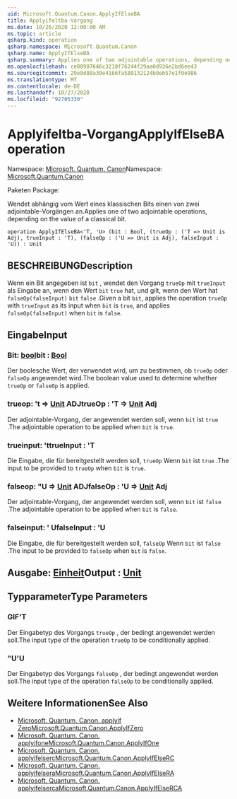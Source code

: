 ```yaml
---
uid: Microsoft.Quantum.Canon.ApplyIfElseBA
title: Applyifeltba-Vorgang
ms.date: 10/26/2020 12:00:00 AM
ms.topic: article
qsharp.kind: operation
qsharp.namespace: Microsoft.Quantum.Canon
qsharp.name: ApplyIfElseBA
qsharp.summary: Applies one of two adjointable operations, depending on the value of a classical bit.
ms.openlocfilehash: ce08907646c3210f76244f29aa0d936e2bd6ee43
ms.sourcegitcommit: 29e0d88a30e4166fa580132124b0eb57e1f0e986
ms.translationtype: MT
ms.contentlocale: de-DE
ms.lasthandoff: 10/27/2020
ms.locfileid: "92705330"
---
```

# <a name="applyifelseba-operation"></a><span data-ttu-id="0eb4a-102">Applyifeltba-Vorgang</span><span class="sxs-lookup"><span data-stu-id="0eb4a-102">ApplyIfElseBA operation</span></span>

<span data-ttu-id="0eb4a-103">Namespace: [Microsoft. Quantum. Canon](xref:Microsoft.Quantum.Canon)</span><span class="sxs-lookup"><span data-stu-id="0eb4a-103">Namespace: [Microsoft.Quantum.Canon](xref:Microsoft.Quantum.Canon)</span></span>

<span data-ttu-id="0eb4a-104">Paketen [](https://nuget.org/packages/)</span><span class="sxs-lookup"><span data-stu-id="0eb4a-104">Package: [](https://nuget.org/packages/)</span></span>


<span data-ttu-id="0eb4a-105">Wendet abhängig vom Wert eines klassischen Bits einen von zwei adjointable-Vorgängen an.</span><span class="sxs-lookup"><span data-stu-id="0eb4a-105">Applies one of two adjointable operations, depending on the value of a classical bit.</span></span>

```qsharp
operation ApplyIfElseBA<'T, 'U> (bit : Bool, (trueOp : ('T => Unit is Adj), trueInput : 'T), (falseOp : ('U => Unit is Adj), falseInput : 'U)) : Unit
```


## <a name="description"></a><span data-ttu-id="0eb4a-106">BESCHREIBUNG</span><span class="sxs-lookup"><span data-stu-id="0eb4a-106">Description</span></span>

<span data-ttu-id="0eb4a-107">Wenn ein Bit angegeben ist `bit` , wendet den Vorgang `trueOp` mit `trueInput` als Eingabe an, wenn den Wert `bit` `true` hat, und gilt, wenn den Wert hat `falseOp(falseInput)` `bit` `false` .</span><span class="sxs-lookup"><span data-stu-id="0eb4a-107">Given a bit `bit`, applies the operation `trueOp` with `trueInput` as its input when `bit` is `true`, and applies `falseOp(falseInput)` when `bit` is `false`.</span></span>

## <a name="input"></a><span data-ttu-id="0eb4a-108">Eingabe</span><span class="sxs-lookup"><span data-stu-id="0eb4a-108">Input</span></span>

### <a name="bit--bool"></a><span data-ttu-id="0eb4a-109">Bit: [bool](xref:microsoft.quantum.lang-ref.bool)</span><span class="sxs-lookup"><span data-stu-id="0eb4a-109">bit : [Bool](xref:microsoft.quantum.lang-ref.bool)</span></span>

<span data-ttu-id="0eb4a-110">Der boolesche Wert, der verwendet wird, um zu bestimmen, ob `trueOp` oder `falseOp` angewendet wird.</span><span class="sxs-lookup"><span data-stu-id="0eb4a-110">The boolean value used to determine whether `trueOp` or `falseOp` is applied.</span></span>


### <a name="trueop--t--unit-adj"></a><span data-ttu-id="0eb4a-111">trueop: 't => [Unit](xref:microsoft.quantum.lang-ref.unit) ADJ</span><span class="sxs-lookup"><span data-stu-id="0eb4a-111">trueOp : 'T => [Unit](xref:microsoft.quantum.lang-ref.unit) Adj</span></span>

<span data-ttu-id="0eb4a-112">Der adjointable-Vorgang, der angewendet werden soll, wenn `bit` ist `true` .</span><span class="sxs-lookup"><span data-stu-id="0eb4a-112">The adjointable operation to be applied when `bit` is `true`.</span></span>


### <a name="trueinput--t"></a><span data-ttu-id="0eb4a-113">trueinput: 't</span><span class="sxs-lookup"><span data-stu-id="0eb4a-113">trueInput : 'T</span></span>

<span data-ttu-id="0eb4a-114">Die Eingabe, die für bereitgestellt werden soll, `trueOp` Wenn `bit` ist `true` .</span><span class="sxs-lookup"><span data-stu-id="0eb4a-114">The input to be provided to `trueOp` when `bit` is `true`.</span></span>


### <a name="falseop--u--unit-adj"></a><span data-ttu-id="0eb4a-115">falseop: "U => [Unit](xref:microsoft.quantum.lang-ref.unit) ADJ</span><span class="sxs-lookup"><span data-stu-id="0eb4a-115">falseOp : 'U => [Unit](xref:microsoft.quantum.lang-ref.unit) Adj</span></span>

<span data-ttu-id="0eb4a-116">Der adjointable-Vorgang, der angewendet werden soll, wenn `bit` ist `false` .</span><span class="sxs-lookup"><span data-stu-id="0eb4a-116">The adjointable operation to be applied when `bit` is `false`.</span></span>


### <a name="falseinput--u"></a><span data-ttu-id="0eb4a-117">falseinput: ' U</span><span class="sxs-lookup"><span data-stu-id="0eb4a-117">falseInput : 'U</span></span>

<span data-ttu-id="0eb4a-118">Die Eingabe, die für bereitgestellt werden soll, `falseOp` Wenn `bit` ist `false` .</span><span class="sxs-lookup"><span data-stu-id="0eb4a-118">The input to be provided to `falseOp` when `bit` is `false`.</span></span>



## <a name="output--unit"></a><span data-ttu-id="0eb4a-119">Ausgabe: [Einheit](xref:microsoft.quantum.lang-ref.unit)</span><span class="sxs-lookup"><span data-stu-id="0eb4a-119">Output : [Unit](xref:microsoft.quantum.lang-ref.unit)</span></span>



## <a name="type-parameters"></a><span data-ttu-id="0eb4a-120">Typparameter</span><span class="sxs-lookup"><span data-stu-id="0eb4a-120">Type Parameters</span></span>

### <a name="t"></a><span data-ttu-id="0eb4a-121">GIF</span><span class="sxs-lookup"><span data-stu-id="0eb4a-121">'T</span></span>

<span data-ttu-id="0eb4a-122">Der Eingabetyp des Vorgangs `trueOp` , der bedingt angewendet werden soll.</span><span class="sxs-lookup"><span data-stu-id="0eb4a-122">The input type of the operation `trueOp` to be conditionally applied.</span></span>
### <a name="u"></a><span data-ttu-id="0eb4a-123">"U</span><span class="sxs-lookup"><span data-stu-id="0eb4a-123">'U</span></span>

<span data-ttu-id="0eb4a-124">Der Eingabetyp des Vorgangs `falseOp` , der bedingt angewendet werden soll.</span><span class="sxs-lookup"><span data-stu-id="0eb4a-124">The input type of the operation `falseOp` to be conditionally applied.</span></span>

## <a name="see-also"></a><span data-ttu-id="0eb4a-125">Weitere Informationen</span><span class="sxs-lookup"><span data-stu-id="0eb4a-125">See Also</span></span>

- [<span data-ttu-id="0eb4a-126">Microsoft. Quantum. Canon. applyif Zero</span><span class="sxs-lookup"><span data-stu-id="0eb4a-126">Microsoft.Quantum.Canon.ApplyIfZero</span></span>](xref:Microsoft.Quantum.Canon.ApplyIfZero)
- [<span data-ttu-id="0eb4a-127">Microsoft. Quantum. Canon. applyifone</span><span class="sxs-lookup"><span data-stu-id="0eb4a-127">Microsoft.Quantum.Canon.ApplyIfOne</span></span>](xref:Microsoft.Quantum.Canon.ApplyIfOne)
- [<span data-ttu-id="0eb4a-128">Microsoft. Quantum. Canon. applyifelserc</span><span class="sxs-lookup"><span data-stu-id="0eb4a-128">Microsoft.Quantum.Canon.ApplyIfElseRC</span></span>](xref:Microsoft.Quantum.Canon.ApplyIfElseRC)
- [<span data-ttu-id="0eb4a-129">Microsoft. Quantum. Canon. applyifelsera</span><span class="sxs-lookup"><span data-stu-id="0eb4a-129">Microsoft.Quantum.Canon.ApplyIfElseRA</span></span>](xref:Microsoft.Quantum.Canon.ApplyIfElseRA)
- [<span data-ttu-id="0eb4a-130">Microsoft. Quantum. Canon. applyifelserca</span><span class="sxs-lookup"><span data-stu-id="0eb4a-130">Microsoft.Quantum.Canon.ApplyIfElseRCA</span></span>](xref:Microsoft.Quantum.Canon.ApplyIfElseRCA)